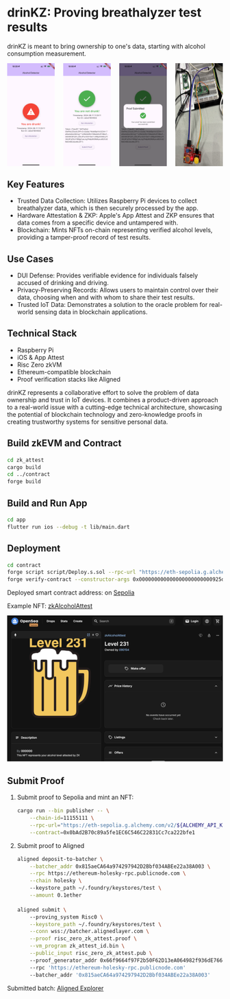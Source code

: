 # drinKZ: Proving breathalyzer test results

drinKZ is meant to bring ownership to one's data, starting with alcohol consumption measurement.

<div style="display: flex; justify-content: space-between;">
  <img src="./imgs/app1.png" width="22%" alt="App Screenshot 1">
  <img src="./imgs/app2.png" width="22%" alt="App Screenshot 2">
  <img src="./imgs/app3.png" width="22%" alt="App Screenshot 3">
  <img src="./imgs/device.png" width="22%" alt="Device">
</div>

## Key Features

- Trusted Data Collection: Utilizes Raspberry Pi devices to collect breathalyzer data, which is then securely processed by the app.
- Hardware Attestation & ZKP: Apple's App Attest and ZKP ensures that data comes from a specific device and untampered with.
- Blockchain: Mints NFTs on-chain representing verified alcohol levels, providing a tamper-proof record of test results.

## Use Cases

- DUI Defense: Provides verifiable evidence for individuals falsely accused of drinking and driving.
- Privacy-Preserving Records: Allows users to maintain control over their data, choosing when and with whom to share their test results.
- Trusted IoT Data: Demonstrates a solution to the oracle problem for real-world sensing data in blockchain applications.

## Technical Stack

- Raspberry Pi
- iOS & App Attest
- Risc Zero zkVM
- Ethereum-compatible blockchain
- Proof verification stacks like Aligned

drinKZ represents a collaborative effort to solve the problem of data ownership and trust in IoT devices. It combines a product-driven approach to a real-world issue with a cutting-edge technical architecture, showcasing the potential of blockchain technology and zero-knowledge proofs in creating trustworthy systems for sensitive personal data.

## Build zkEVM and Contract

```bash
cd zk_attest
cargo build
cd ../contract
forge build
```

## Build and Run App

```bash
cd app
flutter run ios --debug -t lib/main.dart
```

## Deployment

```bash
cd contract
forge script script/Deploy.s.sol --rpc-url "https://eth-sepolia.g.alchemy.com/v2/${ALCHEMY_API_KEY}" --broadcast
forge verify-contract --constructor-args 0x000000000000000000000000925d8331ddc0a1F0d96E68CF073DFE1d92b69187 --chain-id 11155111 0x0bAd2B70c89a5fe1EC6C546C22831Cc7ca22bfe1 contracts/ZkAlcoholAttest.sol:ZkAlcoholAttest
```

Deployed smart contract address: on [Sepolia](https://sepolia.etherscan.io/address/0x0bad2b70c89a5fe1ec6c546c22831cc7ca22bfe1)

Example NFT: [zkAlcoholAttest](https://testnets.opensea.io/assets/sepolia/0x0bad2b70c89a5fe1ec6c546c22831cc7ca22bfe1/0)

![nft](./imgs/nft.png)

## Submit Proof

1. Submit proof to Sepolia and mint an NFT:

    ```bash
    cargo run --bin publisher -- \
        --chain-id=11155111 \
        --rpc-url="https://eth-sepolia.g.alchemy.com/v2/${ALCHEMY_API_KEY}" \
        --contract=0x0bAd2B70c89a5fe1EC6C546C22831Cc7ca222bfe1
    ```

2. Submit proof to Aligned

    ```bash
    aligned deposit-to-batcher \
        --batcher_addr 0x815aeCA64a974297942D2Bbf034ABEe22a38A003 \
        --rpc https://ethereum-holesky-rpc.publicnode.com \
        --chain holesky \                      
        --keystore_path ~/.foundry/keystores/test \
        --amount 0.1ether

    aligned submit \            
        --proving_system Risc0 \
        --keystore_path ~/.foundry/keystores/test \
        --conn wss://batcher.alignedlayer.com \
        --proof risc_zero_zk_attest.proof \
        --vm_program zk_attest_id.bin \
        --public_input risc_zero_zk_attest.pub \                       
        --proof_generator_addr 0x66f9664f97F2b50F62D13eA064982f936dE76657 \    
        --rpc 'https://ethereum-holesky-rpc.publicnode.com'
        --batcher_addr '0x815aeCA64a974297942D2Bbf034ABEe22a38A003'
    ```

Submitted batch: [Aligned Explorer](https://explorer.alignedlayer.com/batches/0x644f6ebee7781ca708cf391709b14b54b4e07eb2204bf072cddb58dd5363a8b8)
